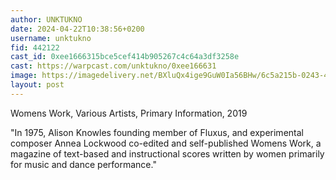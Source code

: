 ```yaml
---
author: UNKTUKNO
date: 2024-04-22T10:38:56+0200
username: unktukno
fid: 442122
cast_id: 0xee1666315bce5cef414b905267c4c64a3df3258e
cast: https://warpcast.com/unktukno/0xee166631
image: https://imagedelivery.net/BXluQx4ige9GuW0Ia56BHw/6c5a215b-0243-4cf6-d206-0238b282b500/original
layout: post
---
```

Womens Work, Various Artists, Primary Information, 2019  
  
"In 1975, Alison Knowles founding member of Fluxus, and experimental composer Annea Lockwood co-edited and self-published Womens Work, a magazine of text-based and instructional scores written by women primarily for music and dance performance."  

<img src='https://imagedelivery.net/BXluQx4ige9GuW0Ia56BHw/6c5a215b-0243-4cf6-d206-0238b282b500/original' alt='' referrerpolicy='no-referrer'/>
<img src='https://imagedelivery.net/BXluQx4ige9GuW0Ia56BHw/fa8e91ef-cfbd-4591-011d-6d825ecefa00/original' alt='' referrerpolicy='no-referrer'/>